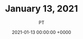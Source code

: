 ---
title: January 13, 2021
author: PT
date: 2021-01-13 00:00:00 +0000
categories: [test, test2]
tags: [tag, tag1]
---